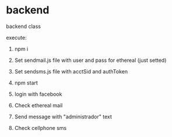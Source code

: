 # backend
backend class

execute:
1. npm i

2. Set sendmail.js file with user and pass for ethereal (just setted)

3. Set sendsms.js file with  acctSid and authToken

4. npm start

5. login with facebook

6. Check ethereal mail

7. Send message with "administrador" text

8. Check cellphone sms
